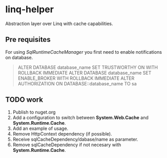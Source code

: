 # linq-helper
Abstraction layer over Linq with cache capabilities.

## Pre requisites
For using _SqlRuntimeCacheManager_ you first need to enable notifications on database.

>ALTER DATABASE database_name SET TRUSTWORTHY ON WITH ROLLBACK IMMEDIATE
ALTER DATABASE database_name SET ENABLE_BROKER WITH ROLLBACK IMMEDIATE
ALTER AUTHORIZATION ON DATABASE::database_name TO sa

## TODO work
1. Publish to nuget.org
2. Add a configuration to switch between **System.Web.Cache** and **System.Runtime.Cache**.
3. Add an example of usage.
4. Remove HttpContext dependency (if possible).
5. Receive sqlCacheDependency/dabase/name as parameter.
6. Remove sqlCacheDependency if not necesary with **System.Runtime.Cache**.